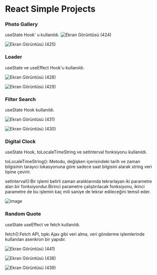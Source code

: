 # React Simple Projects

### Photo Gallery
useState Hook' u kullanıldı.
![Ekran Görüntüsü (424)](https://user-images.githubusercontent.com/74673470/184318519-a46e4240-7f64-45e8-a822-40aecc812a1c.png)

![Ekran Görüntüsü (425)](https://user-images.githubusercontent.com/74673470/184318533-c92a6319-6e04-4f39-a08f-db390db4f233.png)



### Loader
useState ve useEffect Hook'u kullanıldı.

![Ekran Görüntüsü (428)](https://user-images.githubusercontent.com/74673470/184322132-730915c0-bfaf-4a2e-951a-e76c1afc839b.png)

![Ekran Görüntüsü (429)](https://user-images.githubusercontent.com/74673470/184322133-b3270e7f-26df-4ad4-b7ea-19915a57776b.png)



### Filter Search
useState Hook kullanıldı.

![Ekran Görüntüsü (431)](https://user-images.githubusercontent.com/74673470/184377009-f0b4118c-b5aa-420e-ba10-7022cf5ea844.png)

![Ekran Görüntüsü (430)](https://user-images.githubusercontent.com/74673470/184377015-ac12a377-f5a2-4271-bed2-80a680f41213.png)



### Digital Clock
useState Hook, toLocaleTimeString ve setInterval fonksiyonu kullanıldı.

toLocaleTimeString(): Metodu, değişken içerisindeki tarih ve zaman bilgisinin tarayıcı lokasyonuna göre sadece saat bilgisini alarak string veri tipine çevirir.

setInterval():Bir işlemi belirli zaman aralıklarında tekrarlayan iki parametre alan bir fonksiyondur.Birinci parametre çalıştırılacak fonksiyonu, ikinci parametre de bu işlemin kaç mili saniye de tekrar edileceğini temsil eder.

![image](https://user-images.githubusercontent.com/74673470/184623985-39f0de6b-1608-4ede-bf8b-cb7b3db5076f.png)


### Random Quote
useState useEffect ve fetch kullanıldı.

fetch():Fetch API, tıpkı Ajax gibi veri alma, veri gönderme işlemlerinde kullanılan asenkron bir yapıdır.

![Ekran Görüntüsü (441)](https://user-images.githubusercontent.com/74673470/184708328-44c10847-b3b9-435a-a4f9-c83bfcdc16aa.png)

![Ekran Görüntüsü (438)](https://user-images.githubusercontent.com/74673470/184707874-4a3f3518-05fc-4c9c-a137-6fb318dce2b9.png)

![Ekran Görüntüsü (439)](https://user-images.githubusercontent.com/74673470/184707878-e5c52629-277b-4570-b3a0-3861530d0d2e.png)

